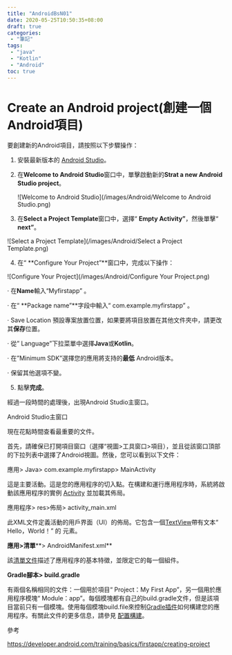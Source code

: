 ```yaml
---
title: "AndroidBsN01"
date: 2020-05-25T10:50:35+08:00
draft: true
categories:
 - "筆記"
tags:
 - "java"
 - "Kotlin"
 - "Android"
toc: true
---
```


# Create an Android project(創建一個Android項目)
<!--more-->

要創建新的Android項目，請按照以下步驟操作：

1. 安裝最新版本的 [Android Studio](https://developer.android.com/studio/)。

2. 在**Welcome to Android Studio**窗口中，單擊啟動新的**Strat a new Android Studio project**。

   ![Welcome to Android Studio](/images/Android/Welcome to Android Studio.png)

3.  在**Select a Project Template**窗口中，選擇“ **Empty Activity”**，然後單擊“ **next”**。

   ![Select a Project Template](/images/Android/Select a Project Template.png)

4.  在“ **Configure Your Project”**窗口中，完成以下操作：

   ![Configure Your Project](/images/Android/Configure Your Project.png)

·    在**Name**輸入“Myfirstapp” 。

·    在“ **Package name”**字段中輸入“ com.example.myfirstapp” 。

·    Save Location 預設專案放置位置，如果要將項目放置在其他文件夾中，請更改其**保存**位置。

·    從” Language”下拉菜單中選擇**Java**或**Kotlin**。

·    在”Minimum SDK”選擇您的應用將支持的**最低** Android版本。

·    保留其他選項不變。

5. 點擊**完成**。

經過一段時間的處理後，出現Android Studio主窗口。



 Android Studio主窗口

現在花點時間查看最重要的文件。

首先，請確保已打開項目窗口（選擇“視圖>工具窗口>項目），並且從該窗口頂部的下拉列表中選擇了Android視圖。然後，您可以看到以下文件：

應用> Java> com.example.myfirstapp> MainActivity

這是主要活動。這是您的應用程序的切入點。在構建和運行應用程序時，系統將啟動該應用程序的實例 [Activity](https://developer.android.com/reference/android/app/Activity) 並加載其佈局。

應用程序> res>佈局> activity_main.xml

此XML文件定義活動的用戶界面（UI）的佈局。它包含一個[TextView](https://developer.android.com/reference/android/widget/TextView)帶有文本“ Hello，World！” 的 元素。

**應用>清單****> AndroidManifest.xml**

該[清單文件](https://developer.android.com/guide/topics/manifest/manifest-intro)描述了應用程序的基本特徵，並限定它的每一個組件。

**Gradle****腳本****> build.gradle**

有兩個名稱相同的文件：一個用於項目“ Project：My First App”，另一個用於應用程序模塊“ Module：app”。每個模塊都有自己的build.gradle文件，但是該項目當前只有一個模塊。使用每個模塊build.file來控制[Gradle插件](https://developer.android.com/studio/releases/gradle-plugin)如何構建您的應用程序。有關此文件的更多信息，請參見 [配置構建](https://developer.android.com/studio/build#module-level)。

參考

https://developer.android.com/training/basics/firstapp/creating-project

 
